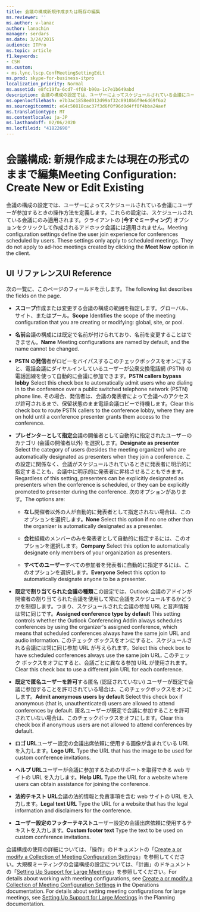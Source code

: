 ```yaml
---
title: 会議の構成新規作成または既存の編集
ms.reviewer: ''
ms.author: v-lanac
author: lanachin
manager: serdars
ms.date: 3/24/2015
audience: ITPro
ms.topic: article
f1.keywords:
- CSH
ms.custom:
- ms.lync.lscp.ConfMeetingSettingEdit
ms.prod: skype-for-business-itpro
localization_priority: Normal
ms.assetid: e8fc19fa-6cd7-4f68-b90a-1c7e1b649abd
description: 会議の構成の設定では、ユーザーによってスケジュールされている会議にユーザーが参加するときの操作方法を定義します。 これらの設定は、スケジュールされている会議にのみ適用されます。 これらの設定は、クライアントで [今すぐミーティング] オプションをクリックして作成された臨時の会議には適用されません。
ms.openlocfilehash: e7b3ac1858ed012d99af32c8910b6f9e6d69f6a2
ms.sourcegitcommit: e64c50818cac37f3d6f0f96d0d4ff0f4bba24aef
ms.translationtype: MT
ms.contentlocale: ja-JP
ms.lasthandoff: 02/06/2020
ms.locfileid: "41822690"
---
```

# <a name="meeting-configuration-create-new-or-edit-existing"></a><span data-ttu-id="502c6-105">会議構成: 新規作成または現在の形式のままで編集</span><span class="sxs-lookup"><span data-stu-id="502c6-105">Meeting Configuration: Create New or Edit Existing</span></span>

<span data-ttu-id="502c6-p102">会議の構成の設定では、ユーザーによってスケジュールされている会議にユーザーが参加するときの操作方法を定義します。これらの設定は、スケジュールされている会議にのみ適用されます。クライアントの [**今すぐミーティング**] オプションをクリックして作成されるアドホック会議には適用されません。</span><span class="sxs-lookup"><span data-stu-id="502c6-p102">Meeting configuration settings define the user join experience for conferences scheduled by users. These settings only apply to scheduled meetings. They do not apply to ad-hoc meetings created by clicking the **Meet Now** option in the client.</span></span>

## <a name="ui-reference"></a><span data-ttu-id="502c6-109">UI リファレンス</span><span class="sxs-lookup"><span data-stu-id="502c6-109">UI Reference</span></span>

<span data-ttu-id="502c6-110">次の一覧に、このページのフィールドを示します。</span><span class="sxs-lookup"><span data-stu-id="502c6-110">The following list describes the fields on the page.</span></span>

- <span data-ttu-id="502c6-111">**スコープ**作成または変更する会議の構成の範囲を指定します。グローバル、サイト、またはプール。</span><span class="sxs-lookup"><span data-stu-id="502c6-111">**Scope** Identifies the scope of the meeting configuration that you are creating or modifying: global, site, or pool.</span></span>

- <span data-ttu-id="502c6-112">**名前**会議の構成には既定で名前が付けられており、名前を変更することはできません。</span><span class="sxs-lookup"><span data-stu-id="502c6-112">**Name** Meeting configurations are named by default, and the name cannot be changed.</span></span>

- <span data-ttu-id="502c6-113">**PSTN の発信**者がロビーをバイパスするこのチェックボックスをオンにすると、電話会議にダイヤルインしているユーザーが公衆交換電話網 (PSTN) の電話回線を使って自動的に会議に参加できます。</span><span class="sxs-lookup"><span data-stu-id="502c6-113">**PSTN callers bypass lobby** Select this check box to automatically admit users who are dialing in to the conference over a public switched telephone network (PSTN) phone line.</span></span> <span data-ttu-id="502c6-114">その場合、発信者は、会議の発表者によって会議へのアクセスが許可されるまで、保留状態のまま電話会議ロビーで待機します。</span><span class="sxs-lookup"><span data-stu-id="502c6-114">Clear this check box to route PSTN callers to the conference lobby, where they are on hold until a conference presenter grants them access to the conference.</span></span>

- <span data-ttu-id="502c6-115">**プレゼンターとして指定**会議の開催者として自動的に指定されたユーザーのカテゴリ (会議の開催者以外) を選択します。</span><span class="sxs-lookup"><span data-stu-id="502c6-115">**Designate as presenter** Select the category of users (besides the meeting organizer) who are automatically designated as presenters when they join a conference.</span></span> <span data-ttu-id="502c6-116">この設定に関係なく、会議がスケジュールされているときに発表者に明示的に指定することも、会議中に明示的に発表者に昇格させることもできます。</span><span class="sxs-lookup"><span data-stu-id="502c6-116">Regardless of this setting, presenters can be explicitly designated as presenters when the conference is scheduled, or they can be explicitly promoted to presenter during the conference.</span></span> <span data-ttu-id="502c6-117">次のオプションがあります。</span><span class="sxs-lookup"><span data-stu-id="502c6-117">The options are:</span></span>

  - <span data-ttu-id="502c6-118">**なし**開催者以外の人が自動的に発表者として指定されない場合は、このオプションを選択します。</span><span class="sxs-lookup"><span data-stu-id="502c6-118">**None** Select this option if no one other than the organizer is automatically designated as a presenter.</span></span>

  - <span data-ttu-id="502c6-119">**会社**組織のメンバーのみを発表者として自動的に指定するには、このオプションを選択します。</span><span class="sxs-lookup"><span data-stu-id="502c6-119">**Company** Select this option to automatically designate only members of your organization as presenters.</span></span>

  - <span data-ttu-id="502c6-120">**すべてのユーザー**すべての参加者を発表者に自動的に指定するには、このオプションを選択します。</span><span class="sxs-lookup"><span data-stu-id="502c6-120">**Everyone** Select this option to automatically designate anyone to be a presenter.</span></span>

- <span data-ttu-id="502c6-121">**既定で割り当てられた会議の種類**この設定では、Outlook 会議のアドインが開催者の割り当てられた会議を使用して常に会議をスケジュールするかどうかを制御します。つまり、スケジュールされた会議の参加 URL と音声情報は常に同じです。</span><span class="sxs-lookup"><span data-stu-id="502c6-121">**Assigned conference type by default** This setting controls whether the Outlook Conferencing Addin always schedules conferences by using the organizer's assigned conference, which means that scheduled conferences always have the same join URL and audio information.</span></span> <span data-ttu-id="502c6-122">このチェック ボックスをオンにすると、スケジュールされる会議には常に同じ参加 URL が与えられます。</span><span class="sxs-lookup"><span data-stu-id="502c6-122">Select this check box to have scheduled conferences always use the same join URL.</span></span> <span data-ttu-id="502c6-123">このチェック ボックスをオフにすると、会議ごとに異なる参加 URL が使用されます。</span><span class="sxs-lookup"><span data-stu-id="502c6-123">Clear this check box to use a different join URL for each conference.</span></span>

- <span data-ttu-id="502c6-124">**既定で匿名ユーザーを許可**する匿名 (認証されていない) ユーザーが既定で会議に参加することを許可されている場合は、このチェックボックスをオンにします。</span><span class="sxs-lookup"><span data-stu-id="502c6-124">**Admit anonymous users by default** Select this check box if anonymous (that is, unauthenticated) users are allowed to attend conferences by default.</span></span> <span data-ttu-id="502c6-125">匿名ユーザーが既定で会議に参加することを許可されていない場合は、このチェックボックスをオフにします。</span><span class="sxs-lookup"><span data-stu-id="502c6-125">Clear this check box if anonymous users are not allowed to attend conferences by default.</span></span>

- <span data-ttu-id="502c6-126">**ロゴ URL**ユーザー設定の会議出席依頼に使用する画像が含まれている URL を入力します。</span><span class="sxs-lookup"><span data-stu-id="502c6-126">**Logo URL** Type the URL that has the image to be used for custom conference invitations.</span></span>

- <span data-ttu-id="502c6-127">**ヘルプ URL**ユーザーが会議に参加するためのサポートを取得できる web サイトの URL を入力します。</span><span class="sxs-lookup"><span data-stu-id="502c6-127">**Help URL** Type the URL for a website where users can obtain assistance for joining the conference.</span></span>

- <span data-ttu-id="502c6-128">**法的テキスト URL**会議の法的情報と免責事項を含む web サイトの URL を入力します。</span><span class="sxs-lookup"><span data-stu-id="502c6-128">**Legal text URL** Type the URL for a website that has the legal information and disclaimers for the conference.</span></span>

- <span data-ttu-id="502c6-129">**ユーザー設定のフッターテキスト**ユーザー設定の会議出席依頼に使用するテキストを入力します。</span><span class="sxs-lookup"><span data-stu-id="502c6-129">**Custom footer text** Type the text to be used on custom conference invitations.</span></span>

<span data-ttu-id="502c6-p107">会議構成の使用の詳細については、「操作」のドキュメントの「[Create a or modify a Collection of Meeting Configuration Settings](https://technet.microsoft.com/library/ce6773c1-a0d5-4405-8e32-33a6f3a46a1a.aspx)」を参照してください。大規模ミーティングの会議構成の設定については、「計画」のドキュメントの「[Setting Up Support for Large Meetings](https://technet.microsoft.com/library/8e22d34b-b395-408d-9d48-8f2a3abe9513.aspx)」を参照してください。</span><span class="sxs-lookup"><span data-stu-id="502c6-p107">For details about working with meeting configurations, see [Create a or modify a Collection of Meeting Configuration Settings](https://technet.microsoft.com/library/ce6773c1-a0d5-4405-8e32-33a6f3a46a1a.aspx) in the Operations documentation. For details about setting meeting configurations for large meetings, see [Setting Up Support for Large Meetings](https://technet.microsoft.com/library/8e22d34b-b395-408d-9d48-8f2a3abe9513.aspx) in the Planning documentation.</span></span>


